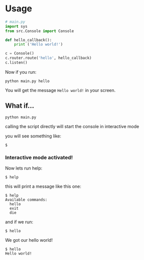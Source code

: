 # Usage
```python
# main.py
import sys
from src.Console import Console

def hello_callback():
    print ('Hello world!')

c = Console()
c.router.route('hello', hello_callback)
c.listen()
```
Now if you run:
```shell
python main.py hello
```

You will get the message
`Hello world!`
in your screen.

## What if...
```shell
python main.py
```

calling the script directly
will start the console
in interactive mode

you will see something like:

```
$
```

### Interactive mode activated!

Now lets run help:
```shell
$ help
```

this will print a message like this one:

```shell
$ help
Available commands:
  hello
  exit
  die
```

and if we run:

```shell
$ hello
```

We got our hello world!

```shell
$ hello
Hello world!
```